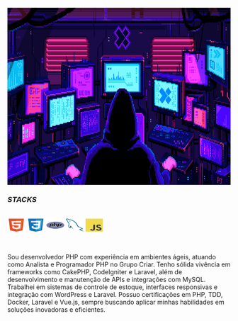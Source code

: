<div style="display: inline_block"><br>
  <img align="center" alt="" height="400px" width="1000px" src="https://github.com/r4mpo/r4mpo/blob/main/programming.webp">
</div>
<h3><em>STACKS</em></h3>
<div style="display: inline_block"><br>
    <img align="center" alt="Erick-HTML" height="30" width="40" src="https://raw.githubusercontent.com/devicons/devicon/master/icons/html5/html5-original.svg">
    <img align="center" alt="Erick-CSS" height="30" width="40" src="https://raw.githubusercontent.com/devicons/devicon/master/icons/css3/css3-original.svg">
    <img align="center" alt="Erick-PHP" height="30" width="40" src="https://raw.githubusercontent.com/devicons/devicon/master/icons/php/php-original.svg">
    <img align="center" alt="Erick-SQL" height="30" width="40" src="https://raw.githubusercontent.com/devicons/devicon/master/icons/mysql/mysql-original.svg">
    <img align="center" alt="Erick-JS" height="30" width="40" src="https://raw.githubusercontent.com/devicons/devicon/master/icons/javascript/javascript-original.svg">
  </div><br><br>

Sou desenvolvedor PHP com experiência em ambientes ágeis, atuando como Analista e Programador PHP no Grupo Criar. Tenho sólida vivência em frameworks como CakePHP, CodeIgniter e Laravel, além de desenvolvimento e manutenção de APIs e integrações com MySQL. Trabalhei em sistemas de controle de estoque, interfaces responsivas e integração com WordPress e Laravel. Possuo certificações em PHP, TDD, Docker, Laravel e Vue.js, sempre buscando aplicar minhas habilidades em soluções inovadoras e eficientes.
